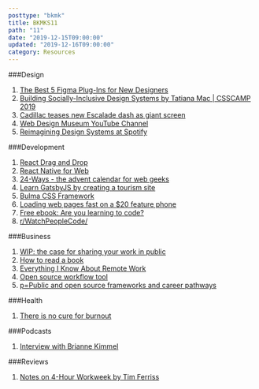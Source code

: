 ```yaml
---
posttype: "bkmk"
title: BKMKS11
path: "11"
date: "2019-12-15T09:00:00"
updated: "2019-12-16T09:00:00"
category: Resources
---
```

###Design
1. [The Best 5 Figma Plug-Ins for New Designers](https://www.rooki.design/articles/the-best-5-figma-plug-ins-for-new-designers)
1. [Building Socially-Inclusive Design Systems by Tatiana Mac | CSSCAMP 2019](https://www.youtube.com/watch?v=KxT0EwGrXWU)
1. [Cadillac teases new Escalade dash as giant screen](https://twitter.com/Cadillac/status/1206580232003751936)
1. [Web Design Museum YouTube Channel](https://www.youtube.com/channel/UCLdCQ9kNutdT7rCF6ZOrFNg/videos)
1. [Reimagining Design Systems at Spotify](https://spotify.design/articles/2019-12-16/reimagining-design-systems-at-spotify/)

###Development
1. [React Drag and Drop](https://react-dnd.github.io/)
1. [React Native for Web](https://necolas.github.io/react-native-web)
1. [24-Ways - the advent calendar for web geeks](https://24ways.org/)
1. [Learn GatsbyJS by creating a tourism site](https://dev.to/nabendu82/learn-gatsbyjs-by-creating-a-tourism-site-10-bce)
1. [Bulma CSS Framework](https://bulma.io/)
1. [Loading web pages fast on a $20 feature phone](https://dev.to/addyosmani/loading-web-pages-fast-on-a-20-feature-phone-8h6)
1. [Free ebook: Are you learning to code?](https://ebook.welearncode.com/)
1. [r/WatchPeopleCode/](https://www.reddit.com/r/WatchPeopleCode/)

###Business
1. [WIP: the case for sharing your work in public](https://nesslabs.com/work-in-public)
1. [How to read a book](https://nesslabs.com/how-to-read-a-book)
1. [Everything I Know About Remote Work](https://daverupert.com/2019/12/remote-work/)
1. [Open source workflow tool](https://n8n.io/)
1. [p=Public and open source frameworks and career pathways](https://www.progression.fyi/)

###Health
1. [There is no cure for burnout](https://elladawson.com/2019/11/18/there-is-no-cure-for-burnout/)

###Podcasts
1. [Interview with Brianne Kimmel](https://anchor.fm/square-one-conversations-with-the-best-in-business/episodes/E39-Brianne-Kimmel--Network-Leader-at-Village-Global-e33ut2)

###Reviews
1. [Notes on 4-Hour Workweek by Tim Ferriss](https://www.reddit.com/r/digitalnomad/comments/e8ygyp/the_4hour_work_week_by_timothy_ferriss_my_full/)
